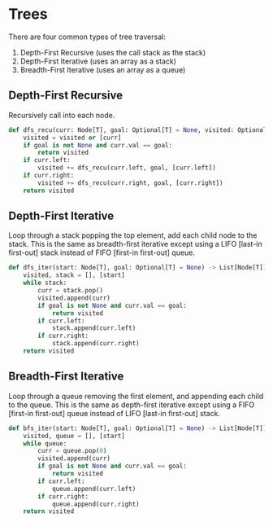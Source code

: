 # Trees

There are four common types of tree traversal:

1. Depth-First Recursive (uses the call stack as the stack)
2. Depth-First Iterative (uses an array as a stack)
3. Breadth-First Iterative (uses an array as a queue)

## Depth-First Recursive

Recursively call into each node.

``` python
def dfs_recu(curr: Node[T], goal: Optional[T] = None, visited: Optional[List[Node[T]]] = None) -> List[Node[T]]:
    visited = visited or [curr]
    if goal is not None and curr.val == goal:
        return visited
    if curr.left:
        visited += dfs_recu(curr.left, goal, [curr.left])
    if curr.right:
        visited += dfs_recu(curr.right, goal, [curr.right])
    return visited
```

## Depth-First Iterative

Loop through a stack popping the top element, add each child node to the stack. This is the same as breadth-first iterative except using a LIFO [last-in first-out] stack instead of FIFO [first-in first-out] queue.

``` python
def dfs_iter(start: Node[T], goal: Optional[T] = None) -> List[Node[T]]:
    visited, stack = [], [start]
    while stack:
        curr = stack.pop()
        visited.append(curr)
        if goal is not None and curr.val == goal:
            return visited
        if curr.left:
            stack.append(curr.left)
        if curr.right:
            stack.append(curr.right)
    return visited
```

## Breadth-First Iterative

Loop through a queue removing the first element, and appending each child to the queue. This is the same as depth-first iterative except using a FIFO [first-in first-out] queue instead of LIFO [last-in first-out] stack.

``` python
def bfs_iter(start: Node[T], goal: Optional[T] = None) -> List[Node[T]]:
    visited, queue = [], [start]
    while queue:
        curr = queue.pop(0)
        visited.append(curr)
        if goal is not None and curr.val == goal:
            return visited
        if curr.left:
            queue.append(curr.left)
        if curr.right:
            queue.append(curr.right)
    return visited
```

